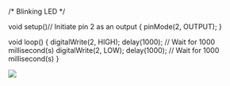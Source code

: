 /*
Blinking LED
*/

void setup()// Initiate pin 2 as an output
{
pinMode(2, OUTPUT);
}

void loop()
{
digitalWrite(2, HIGH);
delay(1000); // Wait for 1000 millisecond(s)
digitalWrite(2, LOW);
delay(1000); // Wait for 1000 millisecond(s)
}

<img src="https://cdn.discordapp.com/attachments/646478503549861959/976215135175725116/MicrosoftTeams-image_1.png">
